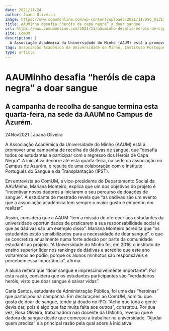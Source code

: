 ```yaml
---
date: 2021/11/24
author: Joana Oliveira
image: https://www.comumonline.com/wp-content/uploads/2021/11/DSC_01311-1500x1000.jpg
title: AAUMinho desafia “heróis de capa negra” a doar sangue
url: https://www.comumonline.com/2021/11/aauminho-desafia-herois-de-capa-negra-a-doar-sangue/
site: ComUM
description: |
  A Associação Académica da Universidade do Minho (AAUM) está a promover uma campanha de recolha de dádivas de sangue. A iniciativa termina esta quarta-feira.
tags: Associação Académica da Universidade do Minho, Instituto Português do Sangue e da Transplantação, Mariana Monteiro, "Heróis de Capa Negra", campanha de recolha de dádivas de sangue
type: article
---
```



# AAUMinho desafia “heróis de capa negra” a doar sangue

## A campanha de recolha de sangue termina esta quarta-feira, na sede da AAUM no Campus de Azurém.

24Nov2021 | Joana Oliveira

A Associação Académica da Universidade do Minho (AAUM) está a promover uma campanha de recolha de dádivas de sangue, que “desafia todos os estudantes a participar com o regresso dos Heróis de Capa Negra”. A iniciativa decorre até esta quarta-feira, na sede da associação no Campus de Azurém, e resulta de uma colaboração com o Instituto Português do Sangue e da Transplantação (IPST).

Em entrevista ao ComUM, a vice-presidente do Departamento Social da AAUMinho, Mariana Monteiro, explica que um dos objetivos do projeto é “incentivar novos dadores a iniciarem o seu percurso de doações de sangue”. A estudante de mestrado revela que “as dádivas são um evento que a associação académica tem sempre o maior gosto e empenho em realizar”.

Assim, considera que a AAUM “tem a missão de oferecer aos estudantes da universidade oportunidades de praticarem a sua responsabilidade social e que as dádivas são um exemplo disso”. Mariana Monteiro acredita que “os estudantes estão sensibilizados para a necessidade de doar sangue”, o que se concretiza anualmente numa forte adesão por parte da comunidade estudantil ao projeto. “A Universidade do Minho foi, em 2016, o instituto de ensino superior líder nos rankings de dádivas e acredito que este ano voltaremos ao pódio, porque os alunos minhotos são responsáveis e percebem essa importância”, afirma.

A aluna reitera que “doar sangue é imprescindivelmente importante”. Por esta razão, considera que os estudantes participantes são “verdadeiros heróis, visto que doar sangue é salvar vidas”.

Carla Santos, estudante de Administração Pública, foi uma das “heroínas” que participou na campanha. Em declarações ao ComUM, admitiu que gosta de doar de sangue, tendo já doado no IPO. “Acho que toda a gente devia dar, pois é algo que faz muita falta aos outros”, constatou. Por sua vez, Rosa Oliveira, trabalhadora não docente da UMinho, revelou que é dadora de sangue desde que começou a trabalhar na universidade. “Ajudar quem precisa” é a principal razão pela qual adere à iniciativa.
